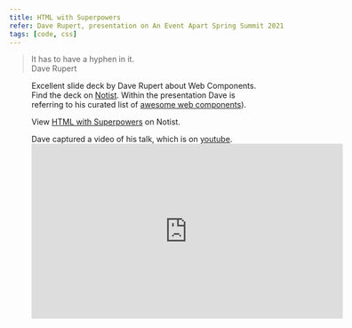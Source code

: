 ```yaml
---
title: HTML with Superpowers
refer: Dave Rupert, presentation on An Event Apart Spring Summit 2021
tags: [code, css]
---
```

<blockquote>
It has to have a hyphen in it.
<footer>Dave Rupert</footer>
</blockquote>

<figure class="lg:bleed lg:split-aside-1">
<figcaption>Excellent slide deck by Dave Rupert about Web Components. Find the deck on <a href="https://noti.st/davatron5000/k6N2LP">Notist</a>. Within the presentation Dave is referring to his curated list of <a href="https://github.com/davatron5000/awesome-standalones">awesome web components</a>).</figcaption>
<p data-notist="davatron5000/k6N2LP">View <a href="https://noti.st/davatron5000/k6N2LP">HTML with Superpowers</a> on Notist.</p>
</figure>
<script async src="https://on.notist.cloud/embed/002.js"></script>

<figure class="lg:bleed lg:split-aside-1">
<figcaption>Dave captured a video of his talk, which is on <a href="https://youtu.be/fEhBkSZ15qM">youtube</a>.</figcaption>
<iframe width="560" height="315" src="https://www.youtube.com/embed/fEhBkSZ15qM" title="YouTube video player" frameborder="0" allow="accelerometer; autoplay; clipboard-write; encrypted-media; gyroscope; picture-in-picture" allowfullscreen></iframe>
</figure>

